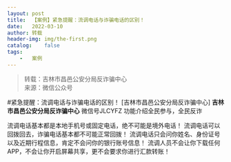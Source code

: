 ```yaml
---
layout:	post
title:	【案例】紧急提醒：流调电话与诈骗电话的区别！
date:	2022-03-10
author:	转载
header-img:	img/the-first.png
catalog:	false
tags:
	-	案例
---
```


<blockquote><p>转载：吉林市昌邑公安分局反诈骗中心<br>
来源：微信公众号</p></blockquote>

#紧急提醒：流调电话与诈骗电话的区别！
[吉林市昌邑公安分局反诈骗中心]
**吉林市昌邑公安分局反诈骗中心**
微信号JLCYFZ
功能介绍全民参与，全民反诈

流调电话基本都是本地手机号或固定电话，绝不可能是境外电话！
流调电话可以回拨回去，诈骗电话基本都不可能正常回拨！
流调电话只会问你姓名、身份证号以及近期行程信息，肯定不会问你的银行账号信息！
流调人员不会让你下载任何APP，不会让你开启屏幕共享，更不会要求你进行汇款转账！
